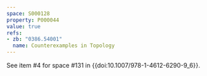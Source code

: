 ```yaml
---
space: S000128
property: P000044
value: true
refs:
- zb: "0386.54001"
  name: Counterexamples in Topology
---
```


See item #4 for space #131 in {{doi:10.1007/978-1-4612-6290-9_6}}.
